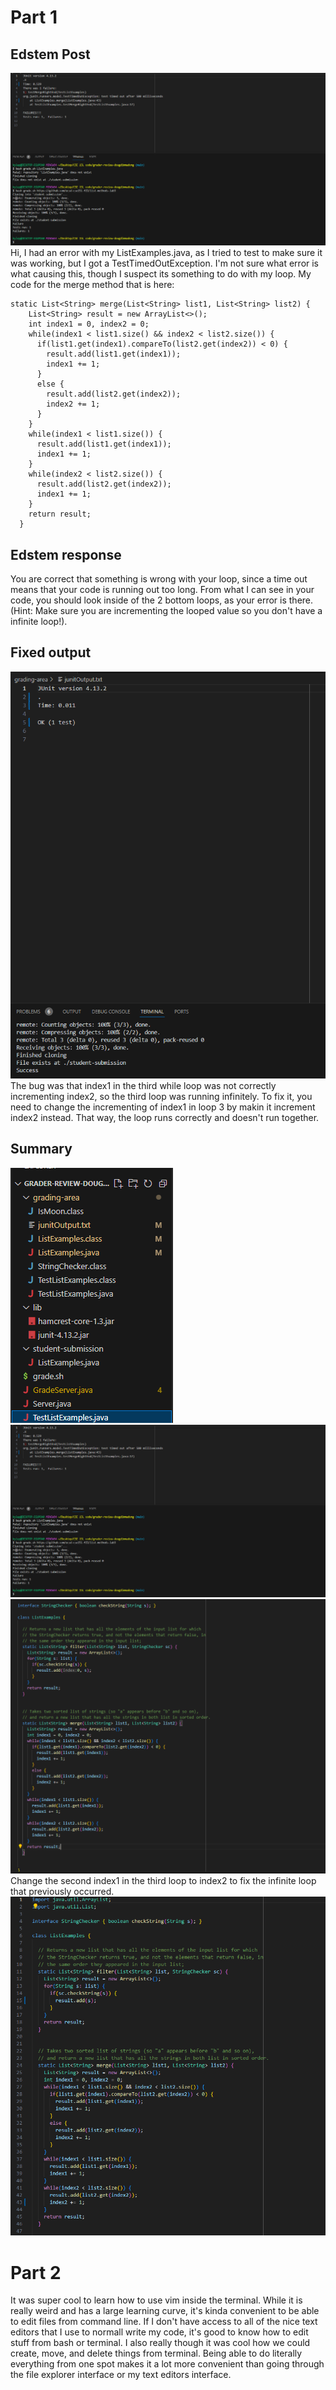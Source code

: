 # Part 1
## Edstem Post
![alt text](Error.png) \
Hi, I had an error with my ListExamples.java, as I tried to test to make sure it was working, but I got a TestTimedOutException. I'm not sure what error is what causing this, though I suspect its something to do with my loop.
My code for the merge method that is here:
```
static List<String> merge(List<String> list1, List<String> list2) {
    List<String> result = new ArrayList<>();
    int index1 = 0, index2 = 0;
    while(index1 < list1.size() && index2 < list2.size()) {
      if(list1.get(index1).compareTo(list2.get(index2)) < 0) {
        result.add(list1.get(index1));
        index1 += 1;
      }
      else {
        result.add(list2.get(index2));
        index2 += 1;
      }
    }
    while(index1 < list1.size()) {
      result.add(list1.get(index1));
      index1 += 1;
    }
    while(index2 < list2.size()) {
      result.add(list2.get(index2));
      index1 += 1;
    }
    return result;
  }
```

## Edstem response
You are correct that something is wrong with your loop, since a time out means that your code is running out too long. From what I can see in your code, you should look inside of the 2 bottom loops, as your error is there. (Hint: Make sure you are incrementing the looped
value so you don't have a infinite loop!).

## Fixed output
![alt text](Corrected.png) \
The bug was that index1 in the third while loop was not correctly incrementing index2, so the third loop was running infinitely. To fix it, you need to change the incrementing of index1 in loop 3 by makin it increment index2 instead. That way, the loop runs correctly
and doesn't run together.

## Summary
![alt text](DirectoryStructure.png) \
![alt text](Error.png)
![alt text](beforeCode.png) \
Change the second index1 in the third loop to index2 to fix the infinite loop that previously occurred.
![alt text](afterCode.png)

# Part 2
It was super cool to learn how to use vim inside the terminal. While it is really weird and has a large learning curve, it's kinda convenient to be able to edit files from command line. If I don't have access to all of the nice text editors that I use to normall write
my code, it's good to know how to edit stuff from bash or terminal. I also really though it was cool how we could create, move, and delete things from terminal. Being able to do literally everything from one spot makes it a lot more convenient than going through the file explorer interface or my text editors interface.
